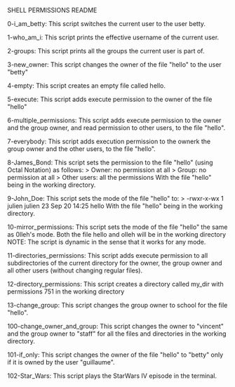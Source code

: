 SHELL PERMISSIONS README

0-i_am_betty:
    This script switches the current user to the user betty.

1-who_am_i:
    This script prints the effective username of the current user.

2-groups:
    This script prints all the groups the current user is part of.

3-new_owner:
    This script changes the owner of the file "hello" to the user "betty"

4-empty:
    This script creates an empty file called hello.

5-execute:
    This script adds execute permission to the owner of the file "hello"

6-multiple_permissions:
    This script adds execute permission to the owner and the group owner, and read permission to other users, to the file "hello".

7-everybody:
    This script adds execution permission to the ownerk the group owner and the other users, to the file "hello".

8-James_Bond:
    This script sets the permission to the file "hello" (using Octal Notation) as follows:
        > Owner: no permission at all
        > Group: no permission at all
        > Other users: all the permissions
    With the file "hello" being in the working directory.

9-John_Doe:
    This script sets the mode of the file "hello" to:
        > -rwxr-x-wx 1 julien julien 23 Sep 20 14:25 hello
    With the file "hello" being in the working directory.

10-mirror_permissions:
    This script sets the mode of the file "hello" the same as 0lleh's mode.
    Both the file hello and olleh will be in the working directory
    NOTE: The script is dynamic in the sense that it works for any mode.

11-directories_permissions:
    This script adds execute permission to all subdirectories of the current directory for the owner, the group owner and all other users (without changing regular files).

12-directory_permissions:
    This script creates a directory called my_dir with permissions 751 in the working directory

13-change_group:
    This script changes the group owner to school for the file "hello".

100-change_owner_and_group:
    This script changes the owner to "vincent" and the group owner to "staff" for all the files and directories in the working directory.

101-if_only:
    This script changes the owner of the file "hello" to "betty" only if it is owned by the user "guillaume".

102-Star_Wars:
    This script plays the StarWars IV episode in the terminal. 
